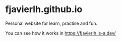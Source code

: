 # fjavierlh.github.io
Personal website for learn, practise and fun.

You can see how it works in https://fjavierlh.is-a.dev/
